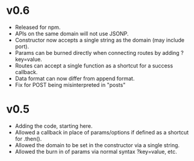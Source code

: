 
v0.6
======

- Released for npm.
- APIs on the same domain will not use JSONP.
- Constructor now accepts a single string as the domain (may include port).
- Params can be burned directly when connecting routes by adding ?key=value.
- Routes can accept a single function as a shortcut for a success callback.
- Data format can now differ from append format.
- Fix for POST being misinterpreted in "posts"


v0.5
======

- Adding the code, starting here.
- Allowed a callback in place of params/options if defined as a shortcut for .then().
- Allowed the domain to be set in the constructor via a single string.
- Allowed the burn in of params via normal syntax ?key=value, etc.
